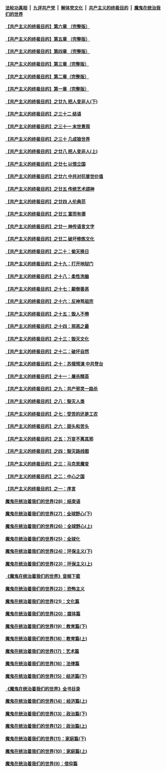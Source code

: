 

####  [法轮功真相](../../../../basic/blob/master/README.md?t=06220102) &nbsp;|&nbsp; [九评共产党](../../../../9ping.md/blob/master/README.md?t=06220102) &nbsp;|&nbsp; [解体党文化](../../../../jtdwh.md/blob/master/README.md?t=06220102)  &nbsp;|&nbsp; [共产主义的终极目的](../../../../gczydzjmd.md/blob/master/README.md?t=06220102) &nbsp;|&nbsp; [魔鬼在统治我们的世界](../../../../mgztzwmdsj.md/blob/master/README.md?t=06220102) 

#### [【共产主义的终极目的】第六章 （完整版）](../pages/nsc422/n11428913.md?t=06220102) 

#### [【共产主义的终极目的】第五章 （完整版）](../pages/nsc422/n11428912.md?t=06220102) 

#### [【共产主义的终极目的】第四章 （完整版）](../pages/nsc422/n11428907.md?t=06220102) 

#### [【共产主义的终极目的】第三章（完整版）](../pages/nsc422/n11428848.md?t=06220102) 

#### [【共产主义的终极目的】第二章（完整版）](../pages/nsc422/n11428831.md?t=06220102) 

#### [【共产主义的终极目的】第一章（完整版）](../pages/nsc422/n11417651.md?t=06220102) 

#### [【共产主义的终极目的】之廿九 把人变非人(下)](../pages/nsc422/n11344140.md?t=06220102) 

#### [【共产主义的终极目的】之三十二 结语](../pages/nsc422/n11360535.md?t=06220102) 

#### [【共产主义的终极目的】之三十一 末世景观](../pages/nsc422/n11351129.md?t=06220102) 

#### [【共产主义的终极目的】之三十 几成狼世界](../pages/nsc422/n11348280.md?t=06220102) 

#### [【共产主义的终极目的】之廿八 把人变非人(上)](../pages/nsc422/n11340492.md?t=06220102) 

#### [【共产主义的终极目的】之廿七 以恨立国](../pages/nsc422/n11336944.md?t=06220102) 

#### [【共产主义的终极目的】之廿六 中共对抗普世价值](../pages/nsc422/n11324785.md?t=06220102) 

#### [【共产主义的终极目的】之廿五 传统艺术颂神](../pages/nsc422/n11296396.md?t=06220102) 

#### [【共产主义的终极目的】之廿四 人伦典范](../pages/nsc422/n11296397.md?t=06220102) 

#### [【共产主义的终极目的】之廿三 富而有德](../pages/nsc422/n11283598.md?t=06220102) 

#### [【共产主义的终极目的】之廿一 神传语言文字](../pages/nsc422/n11263265.md?t=06220102) 

#### [【共产主义的终极目的】之廿二 破坏修炼文化](../pages/nsc422/n11245728.md?t=06220102) 

#### [【共产主义的终极目的】之二十：偷天换日](../pages/nsc422/n11238846.md?t=06220102) 

#### [【共产主义的终极目的】之十九：打开地狱门](../pages/nsc422/n11206376.md?t=06220102) 

#### [【共产主义的终极目的】之十八：柔性洗脑](../pages/nsc422/n11199994.md?t=06220102) 

#### [【共产主义的终极目的】之十七：颠倒善恶](../pages/nsc422/n11179782.md?t=06220102) 

#### [【共产主义的终极目的】之十六：反神骂祖宗](../pages/nsc422/n11166798.md?t=06220102) 

#### [【共产主义的终极目的】之十五：毁人不倦](../pages/nsc422/n11166792.md?t=06220102) 

#### [【共产主义的终极目的】之十四：邪恶之最](../pages/nsc422/n11150249.md?t=06220102) 

#### [【共产主义的终极目的】之十三：毁灭文化](../pages/nsc422/n11135227.md?t=06220102) 

#### [【共产主义的终极目的】之十二：破坏自然](../pages/nsc422/n11135214.md?t=06220102) 

#### [【共产主义的终极目的】之十：苏俄预演 中共登台](../pages/nsc422/n11118424.md?t=06220102) 

#### [【共产主义的终极目的】之十一：屠杀精英](../pages/nsc422/n11118442.md?t=06220102) 

#### [【共产主义的终极目的】之九：共产邪灵一路杀](../pages/nsc422/n11114139.md?t=06220102) 

#### [【共产主义的终极目的】之八：毁灭人类](../pages/nsc422/n11108503.md?t=06220102) 

#### [【共产主义的终极目的】之七：受苦的还是工农](../pages/nsc422/n11101809.md?t=06220102) 

#### [【共产主义的终极目的】之六：甜头和苦头](../pages/nsc422/n11096971.md?t=06220102) 

#### [【共产主义的终极目的】之五：万变不离其邪](../pages/nsc422/n11091285.md?t=06220102) 

#### [【共产主义的终极目的】之四：毁灭路线图](../pages/nsc422/n11086284.md?t=06220102) 

#### [【共产主义的终极目的】之三：马克思魔变](../pages/nsc422/n11061941.md?t=06220102) 

#### [【共产主义的终极目的】之二：中心之国](../pages/nsc422/n11047728.md?t=06220102) 

#### [【共产主义的终极目的】之一：序言](../pages/nsc422/n11086077.md?t=06220102) 

#### [魔鬼在统治着我们的世界(28)：结束语](../pages/nsc422/n10936246.md?t=06220102) 

#### [魔鬼在统治着我们的世界(27)：全球野心(下)](../pages/nsc422/n10928319.md?t=06220102) 

#### [魔鬼在统治着我们的世界(26)：全球野心(上)](../pages/nsc422/n10900318.md?t=06220102) 

#### [魔鬼在统治着我们的世界(25)：全球化](../pages/nsc422/n10788205.md?t=06220102) 

#### [魔鬼在统治着我们的世界(24)：环保主义(下)](../pages/nsc422/n10695307.md?t=06220102) 

#### [魔鬼在统治着我们的世界(23)：环保主义(上)](../pages/nsc422/n10688613.md?t=06220102) 

#### [《魔鬼在统治着我们的世界》音频下载](../pages/nsc422/n10635553.md?t=06220102) 

#### [魔鬼在统治着我们的世界(22)：恐怖主义](../pages/nsc422/n10614727.md?t=06220102) 

#### [魔鬼在统治着我们的世界(21)：文化篇](../pages/nsc422/n10597706.md?t=06220102) 

#### [魔鬼在统治着我们的世界(20)：媒体篇](../pages/nsc422/n10586579.md?t=06220102) 

#### [魔鬼在统治着我们的世界(19)：教育篇(下)](../pages/nsc422/n10564808.md?t=06220102) 

#### [魔鬼在统治着我们的世界(18)：教育篇(上)](../pages/nsc422/n10526970.md?t=06220102) 

#### [魔鬼在统治着我们的世界(17)：艺术篇](../pages/nsc422/n10499093.md?t=06220102) 

#### [魔鬼在统治着我们的世界(16)：法律篇](../pages/nsc422/n10485969.md?t=06220102) 

#### [魔鬼在统治着我们的世界(15)：经济篇(下)](../pages/nsc422/n10469975.md?t=06220102) 

#### [《魔鬼在统治着我们的世界》全书目录](../pages/nsc422/n10464261.md?t=06220102) 

#### [魔鬼在统治着我们的世界(14)：经济篇(上)](../pages/nsc422/n10457370.md?t=06220102) 

#### [魔鬼在统治着我们的世界(13)：政治篇(下)](../pages/nsc422/n10448270.md?t=06220102) 

#### [魔鬼在统治着我们的世界(12)：政治篇(上)](../pages/nsc422/n10444576.md?t=06220102) 

#### [魔鬼在统治着我们的世界(11)：家庭篇(下)](../pages/nsc422/n10440961.md?t=06220102) 

#### [魔鬼在统治着我们的世界(10)：家庭篇(上)](../pages/nsc422/n10435448.md?t=06220102) 

#### [魔鬼在统治着我们的世界(9)：信仰篇](../pages/nsc422/n10432159.md?t=06220102) 

